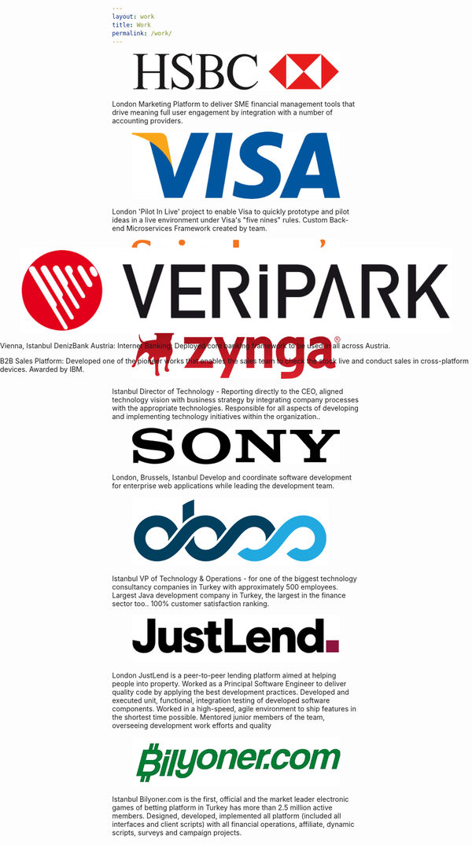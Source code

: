 ```yaml
---
layout: work
title: Work
permalink: /work/
---
```

  <div class="item col-md-6 col-lg-4 col-xxl-3">
    <div class="brand">
      <figure><img src="/style/images/1.svg" title="HSBC" alt=""></figure>
    </div>
    <p><span class="location">London</span> Marketing Platform to deliver SME financial management tools that drive meaning full user engagement by integration with a number of accounting providers.</p>
  </div>
  <div class="item col-md-6 col-lg-4 col-xxl-3">
    <div class="brand">
      <figure><img src="/style/images/2.svg" title="VISA" alt=""></figure>
    </div>
    <p><span class="location">London</span>
       'Pilot In Live' project to enable Visa to quickly prototype and pilot ideas in a live environment under Visa's "five nines" rules. Custom Back-end Microservices Framework created by team.</p>
  </div>
  <div class="item col-md-6 col-lg-4 col-xxl-3">
    <div class="brand">
      <figure><img src="/style/images/3.svg" title="Sainsbury's" alt=""></figure>
    </div>
    <p><span class="location">London</span>
       Digital transformation project about shifting from a single development pipeline to multiple pipeline and monolithic applications contain all of the business logic, rules, authentication, authorization and data tied together to microservices architecture.</p>
  </div>
  <div class="item col-md-6 col-lg-4 col-xxl-3">
    <div class="brand">
      <figure><img src="/style/images/4.svg" title="Zynga" alt=""></figure>
    </div>
    <p><span class="location">Istanbul</span>
       Director of Technology - Reporting directly to the CEO, aligned technology vision with business strategy by integrating company processes with the appropriate technologies. Responsible for all aspects of developing and implementing technology initiatives within the organization..</p>
  </div>
  <div class="item col-md-6 col-lg-4 col-xxl-3">
    <div class="brand">
      <figure><img src="/style/images/5.svg" title="SONY" alt=""></figure>
    </div>
    <p><span class="location">London, Brussels, Istanbul</span>
       Develop and coordinate software development for enterprise web applications while leading the development team.</p>
  </div>
  <div class="item col-md-6 col-lg-4 col-xxl-3">
    <div class="brand">
      <figure><img src="/style/images/6.png" title="" alt=""></figure>
    </div>
    <p><span class="location">Istanbul</span>
       VP of Technology &amp; Operations - for one of the biggest technology consultancy companies in Turkey with approximately 500 employees. Largest Java development company in Turkey, the largest in the finance sector too.. 100% customer satisfaction ranking.</p>
  </div>
  <div class="item col-md-6 col-lg-4 col-xxl-3">
    <div class="brand">
      <figure><img src="/style/images/7.png" title="JustLend." alt=""></figure>
    </div>
    <p><span class="location">London</span>
     JustLend is a peer-to-peer lending platform aimed at helping people into property. Worked as a Principal Software Engineer to deliver quality code by applying the best development practices. Developed and executed unit, functional, integration testing of developed software components. Worked in a high-speed, agile environment to ship features in the shortest time possible. Mentored junior members of the team, overseeing development work efforts and quality</p>
  </div>
  <div class="item col-md-6 col-lg-4 col-xxl-3" style="position: absolute; left: 0%; top: 546px;">
      <div class="brand">
         <figure><img src="/style/images/8.png" title="Veripark" alt=""></figure>
      </div>
      <p><span class="location">Vienna, Istanbul</span>
         DenizBank Austria: Internet Banking: Deployed core banking framework to be used in all across Austria.
      </p>
      <p>
          B2B Sales Platform: Developed one of the pioneer works that enables the sales team to check the stock live and conduct sales in cross-platform devices. Awarded by IBM.
      </p>
   </div>
  <div class="item col-md-6 col-lg-4 col-xxl-3">
    <div class="brand">
      <figure><img src="/style/images/9.png" title="Bilyoner" alt=""></figure>
    </div>
    <p><span class="location">Istanbul</span>
     Bilyoner.com is the first, official and the market leader electronic games of betting platform in Turkey has more than 2.5 million active members. Designed, developed, implemented all platform (included all interfaces and client scripts) with all financial operations, affiliate, dynamic scripts, surveys and campaign projects.</p>
  </div>